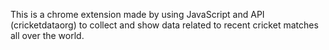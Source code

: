 
This is a chrome extension made by using JavaScript and API (cricketdataorg) to collect and show data related to recent cricket matches all over the world.

